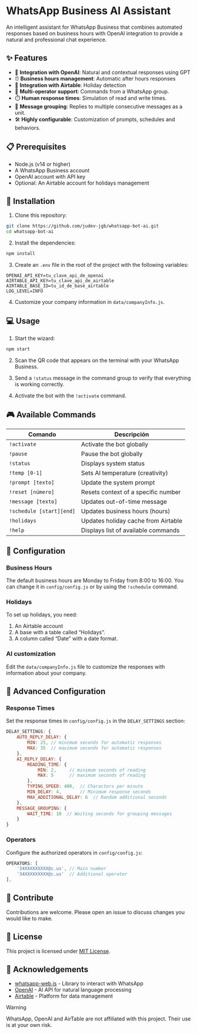 # WhatsApp Business AI Assistant

An intelligent assistant for WhatsApp Business that combines automated responses based on business hours with OpenAI integration to provide a natural and professional chat experience.

## ✨ Features

- 🤖 **Integration with OpenAI**: Natural and contextual responses using GPT
- ⏰ **Business hours management**: Automatic after hours responses
- 📅 **Integration with Airtable**: Holiday detection
- 👥 **Multi-operator support**: Commands from a WhatsApp group.
- ⏱️ **Human response times**: Simulation of read and write times.
- 💬 **Message grouping**: Replies to multiple consecutive messages as a unit.
- 🛠️ **Highly configurable**: Customization of prompts, schedules and behaviors.

## 📋 Prerequisites

- Node.js (v14 or higher)
- A WhatsApp Business account
- OpenAI account with API key
- Optional: An Airtable account for holidays management

## 🚀 Installation

1. Clone this repository:

```bash
git clone https://github.com/judev-jgb/whatsapp-bot-ai.git
cd whatsapp-bot-ai
```

2. Install the dependencies:

```bash
npm install
```

3. Create an `.env` file in the root of the project with the following variables:

```
OPENAI_API_KEY=tu_clave_api_de_openai
AIRTABLE_API_KEY=tu_clave_api_de_airtable
AIRTABLE_BASE_ID=tu_id_de_base_airtable
LOG_LEVEL=INFO
```

4. Customize your company information in `data/companyInfo.js`.

## 💻 Usage

1. Start the wizard:

```bash
npm start
```

2. Scan the QR code that appears on the terminal with your WhatsApp Business.

3. Send a `!status` message in the command group to verify that everything is working correctly.

4. Activate the bot with the `!activate` command.

## 🎮 Available Commands

| Comando                  | Descripción                         |
| ------------------------ | ----------------------------------- |
| `!activate`              | Activate the bot globally           |
| `!pause`                 | Pause the bot globally              |
| `!status`                | Displays system status              |
| `!temp [0-1]`            | Sets AI temperature (creativity)    |
| `!prompt [texto]`        | Update the system prompt            |
| `!reset [número]`        | Resets context of a specific number |
| `!message [texto]`       | Updates out-of-time message         |
| `!schedule [start][end]` | Updates business hours (hours)      |
| `!holidays`              | Updates holiday cache from Airtable |
| `!help`                  | Displays list of available commands |

## 🔧 Configuration

### Business Hours

The default business hours are Monday to Friday from 8:00 to 16:00. You can change it in `config/config.js` or by using the `!schedule` command.

### Holidays

To set up holidays, you need:

1. An Airtable account
2. A base with a table called “Holidays”.
3. A column called “Date” with a date format.

### AI customization

Edit the `data/companyInfo.js` file to customize the responses with information about your company.

## 📝 Advanced Configuration

### Response Times

Set the response times in `config/config.js` in the `DELAY_SETTINGS` section:

```javascript
DELAY_SETTINGS: {
    AUTO_REPLY_DELAY: {
        MIN: 25, // minimum seconds for automatic responses
        MAX: 35  // maximum seconds for automatic responses
    },
    AI_REPLY_DELAY: {
        READING_TIME: {
            MIN: 2,     // minimum seconds of reading
            MAX: 5      // maximum seconds of reading
        },
        TYPING_SPEED: 400,  // Characters per minute
        MIN_DELAY: 4,       // Minimum response seconds
        MAX_ADDITIONAL_DELAY: 6  // Random additional seconds
    },
    MESSAGE_GROUPING: {
        WAIT_TIME: 10  // Waiting seconds for grouping messages
    }
}
```

### Operators

Configure the authorized operators in `config/config.js`:

```javascript
OPERATORS: [
    '34XXXXXXXXX@c.us', // Main number
    '34XXXXXXXXX@c.us'  // Additional operator
],
```

## 🤝 Contribute

Contributions are welcome. Please open an issue to discuss changes you would like to make.

## 📄 License

This project is licensed under [MIT License](LICENSE).

## 🙏 Acknowledgements

- [whatsapp-web.js](https://github.com/pedroslopez/whatsapp-web.js) - Library to interact with WhatsApp
- [OpenAI](https://openai.com/) - AI API for natural language processing
- [Airtable](https://airtable.com/) - Platform for data management

> [!WARNING]
> WhatsApp, OpenAI and AirTable are not affiliated with this project. Their use is at your own risk.
